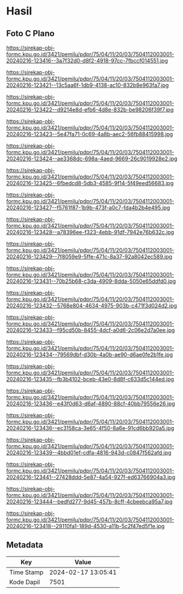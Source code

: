 # Hasil

## Foto C Plano

https://sirekap-obj-formc.kpu.go.id/3421/pemilu/pdpr/75/04/11/20/03/7504112003001-20240216-123416--3a7f32d0-d8f2-4918-97cc-7fbccf014551.jpg

https://sirekap-obj-formc.kpu.go.id/3421/pemilu/pdpr/75/04/11/20/03/7504112003001-20240216-123421--13c5aa6f-1db9-4138-ac10-832b8e963fa7.jpg

https://sirekap-obj-formc.kpu.go.id/3421/pemilu/pdpr/75/04/11/20/03/7504112003001-20240216-123422--d9214e8d-efb6-4d8e-832b-be98206f39f7.jpg

https://sirekap-obj-formc.kpu.go.id/3421/pemilu/pdpr/75/04/11/20/03/7504112003001-20240216-123423--5e47fa71-0c69-4a8b-aec2-56fb88415998.jpg

https://sirekap-obj-formc.kpu.go.id/3421/pemilu/pdpr/75/04/11/20/03/7504112003001-20240216-123424--ae3368dc-698a-4aed-9669-26c9019928e2.jpg

https://sirekap-obj-formc.kpu.go.id/3421/pemilu/pdpr/75/04/11/20/03/7504112003001-20240216-123425--6fbedcd8-5db3-4585-9f14-5f49eed56683.jpg

https://sirekap-obj-formc.kpu.go.id/3421/pemilu/pdpr/75/04/11/20/03/7504112003001-20240216-123427--f5761f87-1b9b-473f-a0c7-fda4b2b4e495.jpg

https://sirekap-obj-formc.kpu.go.id/3421/pemilu/pdpr/75/04/11/20/03/7504112003001-20240216-123428--a78396ee-f323-4ebb-91df-7942e76b632c.jpg

https://sirekap-obj-formc.kpu.go.id/3421/pemilu/pdpr/75/04/11/20/03/7504112003001-20240216-123429--7f8059e9-5ffe-471c-8a37-92a8042ec589.jpg

https://sirekap-obj-formc.kpu.go.id/3421/pemilu/pdpr/75/04/11/20/03/7504112003001-20240216-123431--70b25b68-c3da-4909-8dda-5050e65ddfd0.jpg

https://sirekap-obj-formc.kpu.go.id/3421/pemilu/pdpr/75/04/11/20/03/7504112003001-20240216-123432--5768e804-4634-4975-903b-c471f3d024d2.jpg

https://sirekap-obj-formc.kpu.go.id/3421/pemilu/pdpr/75/04/11/20/03/7504112003001-20240216-123433--f95cd50b-8455-4dcf-a0d6-2c06e2d7a0ee.jpg

https://sirekap-obj-formc.kpu.go.id/3421/pemilu/pdpr/75/04/11/20/03/7504112003001-20240216-123434--79569dbf-d30b-4a0b-ae90-d6ae0fe2b1fe.jpg

https://sirekap-obj-formc.kpu.go.id/3421/pemilu/pdpr/75/04/11/20/03/7504112003001-20240216-123435--fb3b4102-bceb-43e0-8d8f-c633d5c144ed.jpg

https://sirekap-obj-formc.kpu.go.id/3421/pemilu/pdpr/75/04/11/20/03/7504112003001-20240216-123436--e43f0d63-d6af-4890-88cf-40bb79556e26.jpg

https://sirekap-obj-formc.kpu.go.id/3421/pemilu/pdpr/75/04/11/20/03/7504112003001-20240216-123436--ec3158ca-3e65-4f50-8a6e-91cd6bb920a5.jpg

https://sirekap-obj-formc.kpu.go.id/3421/pemilu/pdpr/75/04/11/20/03/7504112003001-20240216-123439--4bbd01ef-cdfa-4816-943d-c0847f562afd.jpg

https://sirekap-obj-formc.kpu.go.id/3421/pemilu/pdpr/75/04/11/20/03/7504112003001-20240216-123441--27428ddd-5e87-4a54-927f-ed63766904a3.jpg

https://sirekap-obj-formc.kpu.go.id/3421/pemilu/pdpr/75/04/11/20/03/7504112003001-20240216-123444--bedfd277-9d45-457b-8cff-4cbeebca95a7.jpg

https://sirekap-obj-formc.kpu.go.id/3421/pemilu/pdpr/75/04/11/20/03/7504112003001-20240216-123418--29110fa1-189d-4530-a11b-5c2f47ed5f1e.jpg


## Metadata

| Key        | Value               |
| ---------- | ------------------- |
| Time Stamp | 2024-02-17 13:05:41 |
| Kode Dapil | 7501                |



